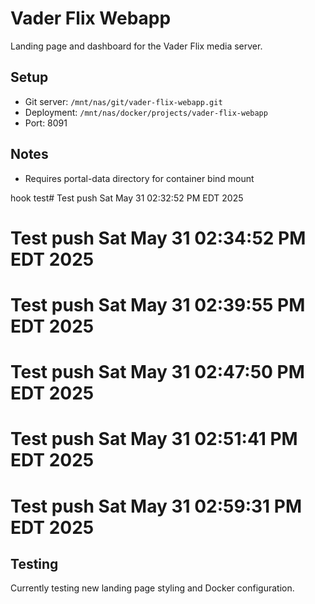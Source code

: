 # Vader Flix Webapp

Landing page and dashboard for the Vader Flix media server.

## Setup
- Git server: `/mnt/nas/git/vader-flix-webapp.git`
- Deployment: `/mnt/nas/docker/projects/vader-flix-webapp`
- Port: 8091

## Notes
- Requires portal-data directory for container bind mount

hook test# Test push Sat May 31 02:32:52 PM EDT 2025
# Test push Sat May 31 02:34:52 PM EDT 2025
# Test push Sat May 31 02:39:55 PM EDT 2025
# Test push Sat May 31 02:47:50 PM EDT 2025
# Test push Sat May 31 02:51:41 PM EDT 2025
# Test push Sat May 31 02:59:31 PM EDT 2025

## Testing
Currently testing new landing page styling and Docker configuration.

